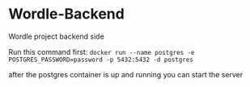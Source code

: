 # Wordle-Backend
Wordle project backend side

Run this command first:
`docker run --name postgres -e POSTGRES_PASSWORD=password -p 5432:5432 -d postgres`

after the postgres container is up and running you can start the server
